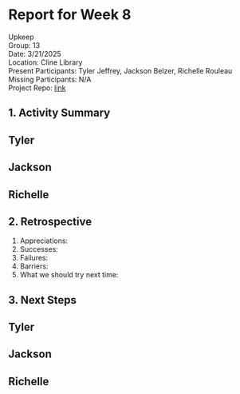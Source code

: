 # Report for Week 8 #
Upkeep <br />
Group: 13<br />
Date: 3/21/2025<br />
Location: Cline Library<br />
Present Participants: Tyler Jeffrey, Jackson Belzer, Richelle Rouleau<br />
Missing Participants: N/A<br />
Project Repo: [link](https://github.com/TJeffrey237/CS386Project.git)

## 1. Activity Summary ##
Tyler
- 

Jackson
- 

Richelle
- 

## 2. Retrospective ##
1. Appreciations: 
2. Successes: 
3. Failures: 
4. Barriers: 
5. What we should try next time: 

## 3. Next Steps ##
Tyler
- 

Jackson 
- 

Richelle
- 
